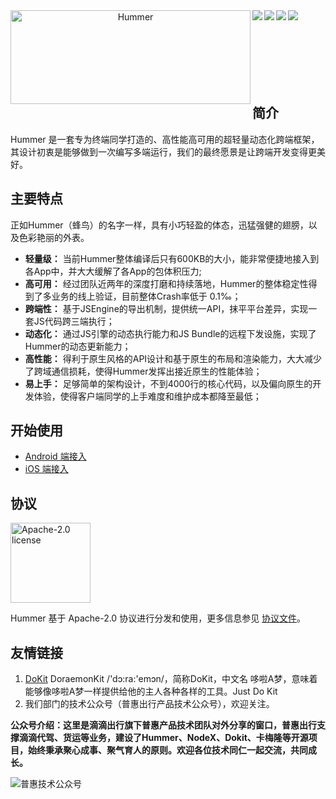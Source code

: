 <div align="center">    
 <img src="https://pt-starimg.didistatic.com/static/starimg/img/qJSiUPdQIn1605061199481.png" width = "384" height = "150" alt="Hummer" align=left />
 <img src="https://img.shields.io/badge/license-Apache--2.0-green" align=left />
 <img src="https://img.shields.io/badge/Android-0.3.11-blue.svg" align=left />
 <img src="https://img.shields.io/badge/iOS-0.2.0-yellow.svg" align=left />
 <img src="https://img.shields.io/badge/PRs-welcome-brightgreen.svg" align=left />
</div>

<br/>
<br/>
<br/>
<br/>
<br/>
<br/>
<br/>


## 简介
Hummer 是一套专为终端同学打造的、高性能高可用的超轻量动态化跨端框架，其设计初衷是能够做到一次编写多端运行，我们的最终愿景是让跨端开发变得更美好。

## 主要特点
正如Hummer（蜂鸟）的名字一样，具有小巧轻盈的体态，迅猛强健的翅膀，以及色彩艳丽的外表。

- **轻量级：** 当前Hummer整体编译后只有600KB的大小，能非常便捷地接入到各App中，并大大缓解了各App的包体积压力;
- **高可用：** 经过团队近两年的深度打磨和持续落地，Hummer的整体稳定性得到了多业务的线上验证，目前整体Crash率低于 0.1‰；
- **跨端性：** 基于JSEngine的导出机制，提供统一API，抹平平台差异，实现一套JS代码跨三端执行；
- **动态化：** 通过JS引擎的动态执行能力和JS Bundle的远程下发设施，实现了Hummer的动态更新能力；
- **高性能：** 得利于原生风格的API设计和基于原生的布局和渲染能力，大大减少了跨域通信损耗，使得Hummer发挥出接近原生的性能体验；
- **易上手：** 足够简单的架构设计，不到4000行的核心代码，以及偏向原生的开发体验，使得客户端同学的上手难度和维护成本都降至最低；

## 开始使用

- [Android 端接入](docs/android_doc.md)
- [iOS 端接入](docs/ios_doc.md)

## 协议
<img alt="Apache-2.0 license" src="https://www.apache.org/img/ASF20thAnniversary.jpg" width="128">

Hummer 基于 Apache-2.0 协议进行分发和使用，更多信息参见 [协议文件](LICENSE)。

## 友情链接
1. [DoKit](https://github.com/didi/DoraemonKit) DoraemonKit /'dɔ:ra:'emɔn/，简称DoKit，中文名 哆啦A梦，意味着能够像哆啦A梦一样提供给他的主人各种各样的工具。Just Do Kit
2. 我们部门的技术公众号（普惠出行产品技术公众号），欢迎关注。
   
**公众号介绍：这里是滴滴出行旗下普惠产品技术团队对外分享的窗口，普惠出行支撑滴滴代驾、货运等业务，建设了Hummer、NodeX、Dokit、卡梅隆等开源项目，始终秉承聚心成事、聚气育人的原则。欢迎各位技术同仁一起交流，共同成长。**


![普惠技术公众号](https://pt-starimg.didistatic.com/static/starimg/img/oOCoP5tVJs1600416407154.jpg)
